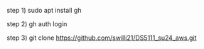 step 1) sudo apt  install gh

step 2) gh auth login

step 3) git clone https://github.com/swilli21/DS5111_su24_aws.git

